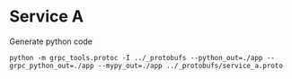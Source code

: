 # Service A

Generate python code

```shell
python -m grpc_tools.protoc -I ../_protobufs --python_out=./app --grpc_python_out=./app --mypy_out=./app ../_protobufs/service_a.proto
```